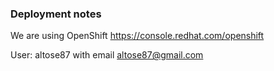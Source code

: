 ### Deployment notes

We are using OpenShift
https://console.redhat.com/openshift

User: altose87 with email altose87@gmail.com
